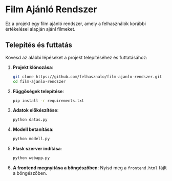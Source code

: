 # Film Ajánló Rendszer

Ez a projekt egy film ajánló rendszer, amely a felhasználók korábbi értékelései alapján ajánl filmeket.

## Telepítés és futtatás

Kövesd az alábbi lépéseket a projekt telepítéséhez és futtatásához:

1. **Projekt klónozása**:
    ```sh
    git clone https://github.com/felhasznalo/film-ajanlo-rendszer.git
    cd film-ajanlo-rendszer
    ```

2. **Függőségek telepítése**:
    ```sh
    pip install -r requirements.txt
    ```

3. **Adatok előkészítése**:
    ```sh
    python datas.py
    ```

4. **Modell betanítása**:
    ```sh
    python modell.py
    ```

5. **Flask szerver indítása**:
    ```sh
    python webapp.py
    ```

6. **A frontend megnyitása a böngészőben**:
    Nyisd meg a `frontend.html` fájlt a böngészőben.
